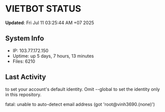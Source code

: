 # VIETBOT STATUS
**Updated**: Fri Jul 11 03:25:44 AM +07 2025

## System Info
- IP: 103.77.172.150
- Uptime: up 5 days, 7 hours, 13 minutes
- Files: 6210

## Last Activity

to set your account's default identity.
Omit --global to set the identity only in this repository.

fatal: unable to auto-detect email address (got 'root@vinh3690.(none)')
